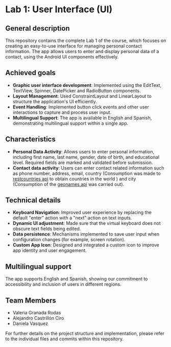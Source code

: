 # Lab 1: User Interface (UI)

## General description

This repository contains the complete Lab 1 of the course, which focuses on creating an easy-to-use interface for managing personal contact information. The app allows users to enter and display personal data of a contact, using the Android UI components effectively.

## Achieved goals

- **Graphic user interface development**: Implemented using the EditText, TextView, Spinner, DatePicker and RadioButton components.
- **Layout Management**: Used ConstraintLayout and LinearLayout to structure the application's UI efficiently.
- **Event Handling**: Implemented button click events and other user interactions to capture and process user input.
- **Multilingual Support**: The app is available in English and Spanish, demonstrating multilingual support within a single app.

## Characteristics

- **Personal Data Activity**: Allows users to enter personal information, including first name, last name, gender, date of birth, and educational level. Required fields are marked and validated before submission.
- **Contact data activity**: Users can enter contact related information such as phone number, address, email, country (Consumption was made to [restcountries api](https://restcountries.com/v2) to obtain countries in the world ) and city (Consumption of the [geonames api](http://api.geonames.org) was carried out).

## Technical details

- **Keyboard Navigation**: Improved user experience by replacing the default "enter" action with a "next" action on text inputs.
- **Dynamic UI adjustment**: Made sure that the virtual keyboard does not obscure text fields being edited.
- **Data persistence**: Mechanisms implemented to save user input when configuration changes (for example, screen rotation).
- **Custom App Icon**: Designed and integrated a custom icon to improve app identity and user engagement.

## Multilingual support

The app supports English and Spanish, showing our commitment to accessibility and inclusion of users in different regions.

## Team Members

- Valeria Granada Rodas
- Alejandro Castrillón Ciro
- Daniela Vasquez

For further details on the project structure and implementation, please refer to the individual files and commits within this repository.